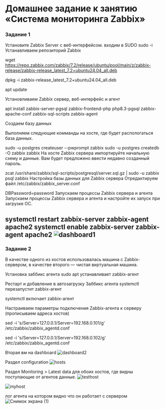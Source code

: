 # Домашнее задание к занятию «Система мониторинга Zabbix»

### Задание 1

Установите Zabbix Server с веб-интерфейсом.
входим в SUDO
 sudo -i
Устанавливаем репозиторий Zabbix

wget https://repo.zabbix.com/zabbix/7.2/release/ubuntu/pool/main/z/zabbix-release/zabbix-release_latest_7.2+ubuntu24.04_all.deb

dpkg -i zabbix-release_latest_7.2+ubuntu24.04_all.deb

apt update

Установливаем Zabbix сервер, веб-интерфейс и агент

apt install zabbix-server-pgsql zabbix-frontend-php php8.3-pgsql zabbix-apache-conf zabbix-sql-scripts zabbix-agent

Создаем базу данных

Выполняем следующие комманды на хосте, где будет распологаться база данных.

sudo -u postgres createuser --pwprompt zabbix
sudo -u postgres createdb -O zabbix zabbix
На хосте Zabbix сервера импортируйте начальную схему и данные. Вам будет предложено ввести недавно созданный пароль.

zcat /usr/share/zabbix/sql-scripts/postgresql/server.sql.gz | sudo -u zabbix psql zabbix
Настройка базы данных для Zabbix сервера
Отредактируем файл /etc/zabbix/zabbix_server.conf

DBPassword=password
Запускаем процессы Zabbix сервера и агента
Запускаем процессы Zabbix сервера и агента и настройте их запуск при загрузке ОС.

 systemctl restart zabbix-server zabbix-agent apache2
 systemctl enable zabbix-server zabbix-agent apache2
![dashboard1](https://github.com/user-attachments/assets/596cfa85-7c19-43aa-9522-39df85458971)
---

### Задание 2
В качестве одного из хостов использовалась машина с Zabbix-сервером, в качестве второго — чистая виртуальная машина.

Установка заббикс агента
sudo apt устанавливает zabbix-агент

Рестарт и добавление в автозагрузку Заббикс агента
systemctl перезапустит zabbix-агент

systemctl включает zabbix-агент

Настраиваем параметры подключения Zabbix-агента к серверу (прописываем адреса хостов)

sed -i 's/Server=127.0.0.1/Server=192.168.0.101/g' /etc/zabbix/zabbix_agentd.conf

sed -i 's/Server=127.0.0.1/Server=192.168.0.102/g' /etc/zabbix/zabbix_agentd.conf
     
Вторая вм на dashboard
![dashboard2](https://github.com/user-attachments/assets/c21cab9a-b98d-4ced-be4f-4c6c57548132)

Раздел configuration
![hosts](https://github.com/user-attachments/assets/7d9f3eb3-f9d8-47f3-bb21-b2510ae7aa0a)

Раздел Monitoring > Latest data для обоих хостов, где видны поступающие от агентов данные.
![testhost](https://github.com/user-attachments/assets/617327a9-c528-469a-aaf7-1c54012100a7)

![myhost](https://github.com/user-attachments/assets/7090cfe3-576a-4f4c-9a37-1898d6aa3787)

лог агента на котором видно что он работает с сервером
![Снимок экрана (1)](https://github.com/user-attachments/assets/cf34cf32-5d1a-407a-8799-c0fae2c9f8a7)
